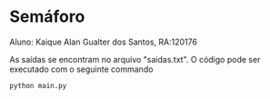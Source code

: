 # Semáforo
Aluno: Kaique Alan Gualter dos Santos, RA:120176

As saídas se encontram no arquivo "saidas.txt".
O código pode ser executado com o seguinte commando

	python main.py